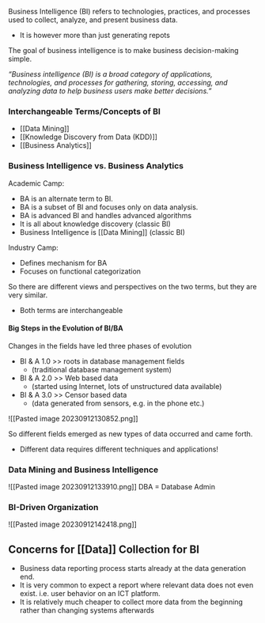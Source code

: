 Business Intelligence (BI) refers to technologies, practices, and processes used to collect, analyze, and present business data.
- It is however more than just generating repots

The goal of business intelligence is to make business decision-making simple. 

*“Business intelligence (BI) is a broad category of applications, technologies, and processes for gathering, storing, accessing, and analyzing data to help business users make better decisions.”*

### Interchangeable Terms/Concepts of BI
- [[Data Mining]]
- [[Knowledge Discovery from Data (KDD)]]
- [[Business Analytics]]

### Business Intelligence vs. Business Analytics
Academic Camp:
- BA is an alternate term to BI.  
- BA is a subset of BI and focuses only on data analysis.  
- BA is advanced BI and handles advanced algorithms  
- It is all about knowledge discovery (classic BI)  
- Business Intelligence is [[Data Mining]] (classic BI)  

Industry Camp:
- Defines mechanism for BA  
- Focuses on functional categorization

So there are different views and perspectives on the two terms, but they are very similar. 
- Both terms are interchangeable

#### Big Steps in the Evolution of BI/BA
Changes in the fields have led three phases of evolution  
- BI & A 1.0 >> roots in database management fields 
	- (traditional database management system)
- BI & A 2.0 >> Web based data 
	- (started using Internet, lots of unstructured data available)
- BI & A 3.0 >> Censor based data 
	- (data generated from sensors, e.g. in the phone etc.)

![[Pasted image 20230912130852.png]]

So different fields emerged as new types of data occurred and came forth.
- Different data requires different techniques and applications!

### Data Mining and Business Intelligence
![[Pasted image 20230912133910.png]]
DBA = Database Admin


### BI-Driven Organization
![[Pasted image 20230912142418.png]]


## Concerns for [[Data]] Collection for BI
- Business data reporting process starts already at the data generation end.
- It is very common to expect a report where relevant data does not even exist. i.e. user behavior on an ICT platform.
- It is relatively much cheaper to collect more data from the beginning rather than changing systems afterwards
